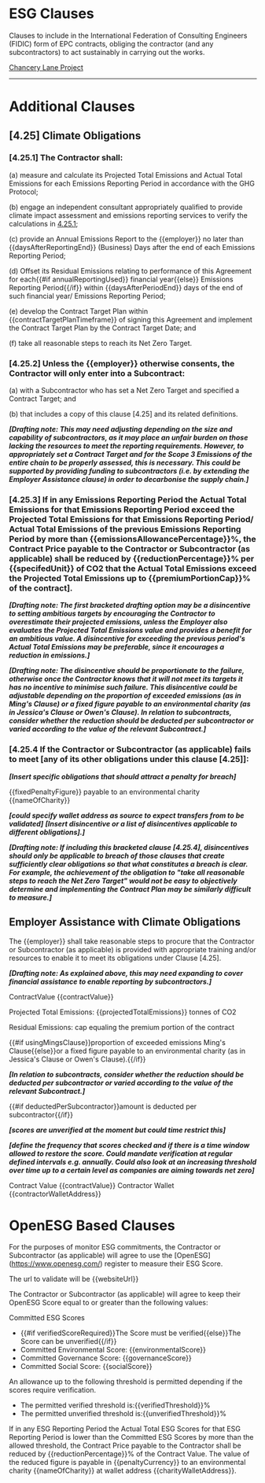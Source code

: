 # ESG Clauses
Clauses to include in the International Federation of Consulting Engineers (FIDIC) form of EPC contracts, obliging the contractor (and any subcontractors) to act sustainably in carrying out the works.

[Chancery Lane Project](https://chancerylaneproject.org/climate-clauses/net-zero-obligations-in-fidic-engineering-procurement-and-construction-epc-contracts/)
___
# Additional Clauses

## [4.25] Climate Obligations

### [4.25.1] The Contractor shall:

(a) measure and calculate its Projected Total Emissions and Actual Total Emissions for each Emissions Reporting Period in accordance with the GHG Protocol;

(b) engage an independent consultant appropriately qualified to provide climate impact assessment and emissions reporting services to verify the calculations in [4.25.1](a);

(c) provide an Annual Emissions Report to the {{employer}} no later than {{daysAfterReportingEnd}} (Business) Days after the end of each Emissions Reporting Period;

(d) Offset its Residual Emissions relating to performance of this Agreement for each{{#if annualReportingUsed}} financial year{{else}} Emissions Reporting Period{{/if}} within {{daysAfterPeriodEnd}} days of the end of such financial year/ Emissions Reporting Period;

(e) develop the Contract Target Plan within {{contractTargetPlanTimeframe}} of signing this Agreement and implement the Contract Target Plan by the Contract Target Date; and

(f) take all reasonable steps to reach its Net Zero Target.

### [4.25.2] Unless the {{employer}} otherwise consents, the Contractor will only enter into a Subcontract:

(a) with a Subcontractor who has set a Net Zero Target and specified a Contract Target; and 

(b) that includes a copy of this clause [4.25] and its related definitions.

***[Drafting note: This may need adjusting depending on the size and capability of subcontractors, as it may place an unfair burden on those lacking the resources to meet the reporting requirements. However, to appropriately set a Contract Target and for the Scope 3 Emissions of the entire chain to be properly assessed, this is necessary. This could be supported by providing funding to subcontractors (i.e. by extending the Employer Assistance clause) in order to decarbonise the supply chain.]***

### [4.25.3] If in any Emissions Reporting Period the Actual Total Emissions for that Emissions Reporting Period exceed the Projected Total Emissions for that Emissions Reporting Period/ Actual Total Emissions of the previous Emissions Reporting Period by more than {{emissionsAllowancePercentage}}%, the Contract Price payable to the Contractor or Subcontractor (as applicable) shall be reduced by {{reductionPercentage}}% per {{specifedUnit}} of CO2 that the Actual Total Emissions exceed the Projected Total Emissions up to {{premiumPortionCap}}% of the contract]. 

***[Drafting note: The first bracketed drafting option may be a disincentive to setting ambitious targets by encouraging the Contractor to overestimate their projected emissions, unless the Employer also evaluates the Projected Total Emissions value and provides a benefit for an ambitious value. A disincentive for exceeding the previous period's Actual Total Emissions may be preferable, since it encourages a reduction in emissions.]***

***[Drafting note: The disincentive should be proportionate to the failure, otherwise once the Contractor knows that it will not meet its targets it has no incentive to minimise such failure. This disincentive could be adjustable depending on the proportion of exceeded emissions (as in Ming's Clause) or a fixed figure payable to an environmental charity (as in Jessica's Clause or Owen's Clause). In relation to subcontracts, consider whether the reduction should be deducted per subcontractor or varied according to the value of the relevant Subcontract.]***

### [4.25.4 If the Contractor or Subcontractor (as applicable) fails to meet [any of its other obligations under this clause [4.25]]: 

***[Insert specific obligations that should attract a penalty for breach]***

{{fixedPenaltyFigure}} payable to an environmental charity {{nameOfCharity}}

***[could specify wallet address as source to expect transfers from to be validated]***
***[Insert disincentive or a list of disincentives applicable to different obligations].]***

***[Drafting note: If including this bracketed clause [4.25.4], disincentives should only be applicable to breach of those clauses that create sufficiently clear obligations so that what constitutes a breach is clear. For example, the achievement of the obligation to "take all reasonable steps to reach the Net Zero Target" would not be easy to objectively determine and implementing the Contract Plan may be similarly difficult to measure.]***

## Employer Assistance with Climate Obligations

The {{employer}} shall take reasonable steps to procure that the Contractor or Subcontractor (as applicable) is provided with appropriate training and/or resources to enable it to meet its obligations under Clause [4.25].

***[Drafting note: As explained above, this may need expanding to cover financial assistance to enable reporting by subcontractors.]***

ContractValue {{contractValue}}

Projected Total Emissions: {{projectedTotalEmissions}} tonnes of CO2

Residual Emissions:
cap equaling the premium portion of the contract

{{#if usingMingsClause}}proportion of exceeded emissions Ming's Clause{{else}}or a fixed figure payable to an environmental charity (as in Jessica's Clause or Owen's Clause).{{/if}} 

***[In relation to subcontracts, consider whether the reduction should be deducted per subcontractor or varied according to the value of the relevant Subcontract.]***

{{#if deductedPerSubcontractor}}amount is deducted per subcontractor{{/if}}


***[scores are unverified at the moment but could time restrict this]***

***[define the frequency that scores checked and if there is a time window allowed to restore the score. Could mandate verification at regular defined intervals e.g. annually. Could also look at an increasing threshold over time up to a certain level as companies are aiming towards net zero]***

Contract Value {{contractValue}}
Contractor Wallet {{contractorWalletAddress}}

# OpenESG Based Clauses

For the purposes of monitor ESG commitments, the Contractor or Subcontractor (as applicable) will agree to use the [OpenESG] (https://www.openesg.com/) register to measure their ESG Score. 

The url to validate will be {{websiteUrl}}

The Contractor or Subcontractor (as applicable) will agree to keep their OpenESG Score equal to or greater than the following values:

Committed ESG Scores
* {{#if verifiedScoreRequired}}The Score must be verified{{else}}The Score can be unverified{{/if}}
* Committed Environmental Score: {{environmentalScore}}
* Committed Governance Score: {{governanceScore}}
* Committed Social Score: {{socialScore}}

An allowance up to the following threshold is permitted depending if the scores require verification.
* The permitted verified threshold is:{{verifiedThreshold}}%
* The permitted unverified threshold is:{{unverifiedThreshold}}%

If in any ESG Reporting Period the Actual Total ESG Scores for that ESG Reporting Period is lower than the Committed ESG Scores by more than the allowed threshold, the Contract Price payable to the Contractor shall be reduced by {{reductionPercentage}}% of the Contract Value. The value of the reduced figure is payable in {{penaltyCurrency}} to an environmental charity {{nameOfCharity}} at wallet address {{charityWalletAddress}}.
